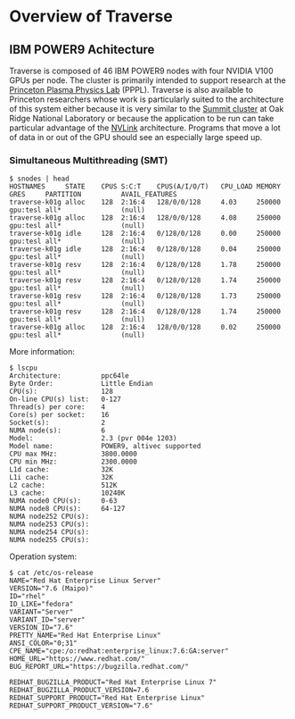 # Overview of Traverse

## IBM POWER9 Achitecture

Traverse is composed of 46 IBM POWER9 nodes with four NVIDIA V100 GPUs per node. The cluster is primarily intended
to support research at the <a href="https://www.pppl.gov">Princeton
Plasma Physics Lab</a> (PPPL). Traverse is also available to Princeton researchers whose work is particularly
suited to the architecture of this system either because it is very similar to
the <a href="https://www.olcf.ornl.gov/olcf-resources/compute-systems/summit/">Summit cluster</a> at Oak Ridge National
Laboratory or because the application to be run can take particular advantage of
the <a href="https://www.nvidia.com/en-us/data-center/nvlink/">NVLink</a> architecture. Programs that move a lot of
data in or out of the GPU should see an especially large speed up.

### Simultaneous Multithreading (SMT)

```
$ snodes | head
HOSTNAMES     STATE    CPUS S:C:T    CPUS(A/I/O/T)   CPU_LOAD MEMORY   GRES     PARTITION          AVAIL_FEATURES
traverse-k01g alloc    128  2:16:4   128/0/0/128     4.03     250000   gpu:tesl all*               (null)
traverse-k01g alloc    128  2:16:4   128/0/0/128     4.08     250000   gpu:tesl all*               (null)
traverse-k01g idle     128  2:16:4   0/128/0/128     0.00     250000   gpu:tesl all*               (null)
traverse-k01g idle     128  2:16:4   0/128/0/128     0.04     250000   gpu:tesl all*               (null)
traverse-k01g resv     128  2:16:4   0/128/0/128     1.78     250000   gpu:tesl all*               (null)
traverse-k01g resv     128  2:16:4   0/128/0/128     1.74     250000   gpu:tesl all*               (null)
traverse-k01g resv     128  2:16:4   0/128/0/128     1.73     250000   gpu:tesl all*               (null)
traverse-k01g resv     128  2:16:4   0/128/0/128     1.74     250000   gpu:tesl all*               (null)
traverse-k01g alloc    128  2:16:4   128/0/0/128     0.02     250000   gpu:tesl all*               (null)
```

More information:

```
$ lscpu
Architecture:          ppc64le
Byte Order:            Little Endian
CPU(s):                128
On-line CPU(s) list:   0-127
Thread(s) per core:    4
Core(s) per socket:    16
Socket(s):             2
NUMA node(s):          6
Model:                 2.3 (pvr 004e 1203)
Model name:            POWER9, altivec supported
CPU max MHz:           3800.0000
CPU min MHz:           2300.0000
L1d cache:             32K
L1i cache:             32K
L2 cache:              512K
L3 cache:              10240K
NUMA node0 CPU(s):     0-63
NUMA node8 CPU(s):     64-127
NUMA node252 CPU(s):   
NUMA node253 CPU(s):   
NUMA node254 CPU(s):   
NUMA node255 CPU(s):   
```

Operation system:

```
$ cat /etc/os-release
NAME="Red Hat Enterprise Linux Server"
VERSION="7.6 (Maipo)"
ID="rhel"
ID_LIKE="fedora"
VARIANT="Server"
VARIANT_ID="server"
VERSION_ID="7.6"
PRETTY_NAME="Red Hat Enterprise Linux"
ANSI_COLOR="0;31"
CPE_NAME="cpe:/o:redhat:enterprise_linux:7.6:GA:server"
HOME_URL="https://www.redhat.com/"
BUG_REPORT_URL="https://bugzilla.redhat.com/"

REDHAT_BUGZILLA_PRODUCT="Red Hat Enterprise Linux 7"
REDHAT_BUGZILLA_PRODUCT_VERSION=7.6
REDHAT_SUPPORT_PRODUCT="Red Hat Enterprise Linux"
REDHAT_SUPPORT_PRODUCT_VERSION="7.6"
```
